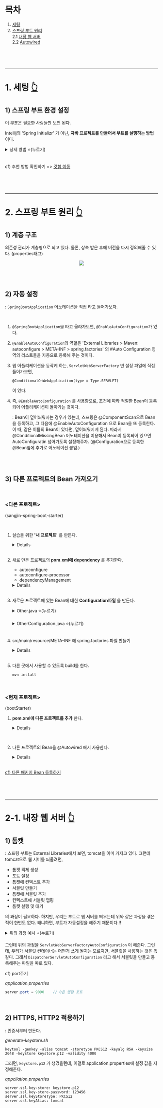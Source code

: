 # 목차

1. [세팅](#1-세팅-)
<br /></t>
2. [스프링 부트 원리](#2-스프링-부트-원리-)
<br /></t>
   2.1 [내장 웹 서버](#2-1-내장-웹-서버-)
<br /></t>
   2.2 [Autowired](#1-2-autowired-)

<br /><br /><br />

--------------------------------------------------------------------------

# 1. 세팅 [👆](#목차)

## 1) 스프링 부트 환경 설정

이 부분은 필요한 사람들만 보면 된다.

Intellij의 'Spring Initializr' 가 아닌, **자바 프로젝트를 만들어서 부트를 실행하는 방법** 이다. 



<details >
    <summary> 상세 방법 ⭐️(누르기)</summary>
<br />

1. **프로젝트 만들기**

    : Maven으로 해도 되고, Gradle로 해도 됩니다. (지금은 Maven 사용 예정)

<div align=center>
   <img src="./assets/1.png" />
</div>

<br />

2. **이름 정하기**

    - Groupid : 패키지명
    - Artifact : 프로젝트 빌드명

<div align=center>
   <img src="./assets/2.png" />
</div>

<br />

3. **pom.xml 설정하기**

    : maven간에는 프로젝트 계층 구조를 만들 수 있다.

    - `<parent>` : 부모 프로젝트를 `spring-boot-parent`로 설정해주는 것이다.
    - `<build>`  : 패키징을 어떻게 할 것인지 설정해주는 것이다.


    *pom.xml*
    ```xml
    <parent>
		<groupId>org.springframework.boot</groupId>
		<artifactId>spring-boot-starter-parent</artifactId>
		<version>2.0.3.RELEASE</version>
	</parent>

    <dependencies>
        <dependency>
            <groupId>org.springframework.boot</groupId>
            <artifactId>spring-boot-starter-web</artifactId>
        </dependency>
    </dependencies>

    <build>
		<plugins>
			<plugin>
				<groupId>org.springframework.boot</groupId>
				<artifactId>spring-boot-maven-plugin</artifactId>
			</plugin>
		</plugins>
	</build>
    ```

    cf) <a href="https://docs.spring.io/spring-boot/docs/2.0.3.RELEASE/reference/htmlsingle/#getting-started-maven-installation" target="_blank"> 참고 </a>

<br />

4. **스프링 부트 실행**

    *Application.java*
    ```java
    package me.sangjin.bootinit;

    import org.springframework.boot.SpringApplication;
    import org.springframework.boot.autoconfigure.SpringBootApplication;

    @SpringBootApplication
    public class Application {
        public static void main(String[] args) {
            SpringApplication.run(Application.class, args);
        }
    }
    ```

    두가지 방법으로 실행할 수 있다.

    방법-1) 우클릭 후, `Run Application.java` 로 실행한다.

    방법-2) 자바 패키지로 실행한다.

        mvn package
        java -jar target/bootStarter-1.0-SNAPSHOT.jar
        
        

    

    <details>
        <summary> cf) `zsh: command not found: mvn` 뜨는 경우 ⭐️(누르기) </summary>
    <br />

    ```shell
    brew install maven
    mvn -version         # 버전확인
    brew info maven      # 위치확인
    ```

    <br />
    </details>

    <br />


    한 가지만 주의할 것은, `SpringbootApplication`은 `java`폴더 바로 밑에 두지 말고, 패키지를 만들어서 두자.
    
    (프로젝트 안에 있는 모든 자바 파일을 컴포넌트 스캔할 필요는 없을 것.)



</details>

<br />

cf) 추천 방법 확인하기 => <a href="https://github.com/osj3474/Spring-Note/tree/main/03-%EC%8A%A4%ED%94%84%EB%A7%81%20%EB%B6%80%ED%8A%B8%20%EA%B0%9C%EB%85%90%EA%B3%BC%20%ED%99%9C%EC%9A%A9/settings">깃헙 이동</a>




<br /><br /><br />

--------------------------------------------------------------------------

# 2. 스프링 부트 원리 [👆](#목차)

## 1) 계층 구조

의존성 관리가 계층형으로 되고 있다. 물론, 상속 받은 후에 버전을 다시 정의해줄 수 있다. (properties태그)

<div align=center>
    <img src="./assets/3.png" /> 
</div>

<br /><br />

## 2) 자동 설정 

: `SpringBootApplication` 어노테이션을 직접 타고 들어가보자.

<br />

1. `@SpringBootApplication`을 타고 올라가보면, `@EnableAutoConfiguration`가 있다.

2. `@EnableAutoConfiguration`의 역할은 'External Libraries > Maven: autoconfigure > META-INF > spring.factories' 의 #Auto Configuration 영역의 리스트들을 자동으로 등록해 주는 것이다.

3. 웹 어플리케이션을 동작케 하는, `ServletWebServerFactory` 빈 설정 파일에 직접 들어가보면,

    ```
    @ConditionalOnWebApplication(type = Type.SERVLET)
    ```

    이 있다.

4. 즉, `@EnableAutoConfiguration` 를 사용함으로, 조건에 따라 적절한 Bean이 등록되어 어플리케이션이 돌아가는 것이다.

    : Bean이 덮어씌워지는 경우가 있는데, 스프링은 @ComponentScan으로 Bean을 등록하고, 그 다음에 @EnableAutoConfiguration 으로 Bean을 또 등록한다. 이 때, 같은 이름의 Bean이 있다면, 덮어씌워지게 된다. 따라서 @ConditionalMissingBean 어노테이션을 이용해서 Bean이 등록되어 있으면 AutoConfiguratin 넘어가도록 설정해주자. (@Configuration으로 등록한 @Bean옆에 추가로 어노테이션 붙임.)

<br /><br />

## 3) 다른 프로젝트의 Bean 가져오기

<br />

### **<다른 프로젝트>** 
(sangjin-spring-boot-starter)

<br />

1. 실습을 위한 **'새 프로젝트'** 를 만든다.

    <details>
        <img src="./assets/4.png" />
    </details>
    <br />

2. 새로 만든 프로젝트의 **pom.xml에 dependency** 를 추가한다.

    - autoconfigure
    - autoconfigure-processor
    - dependencyManagement

    <details>
    <br />

    *pom.xml*
    ```xml
    <dependencies>
        <dependency>
            <groupId>org.springframework.boot</groupId>
            <artifactId>spring-boot-autoconfigure</artifactId> 
        </dependency>
        <dependency>
            <groupId>org.springframework.boot</groupId> 
            <artifactId>spring-boot-autoconfigure-processor</artifactId> 
            <optional>true</optional>
        </dependency>
    </dependencies>

    <dependencyManagement>
        <dependencies>
            <dependency> <groupId>org.springframework.boot</groupId>
                <artifactId>spring-boot-dependencies</artifactId>
                <version>2.0.3.RELEASE</version> 
                <type>pom</type>
                <scope>import</scope>
            </dependency>
        </dependencies>
    </dependencyManagement>
    ```
        
    </details>
    <br />

3. 새로운 프로젝트에 있는 Bean에 대한 **Configuration파일** 을 만든다.

    <details>
        <summary> Other.java ⭐️(누르기) </summary>
    
    ```java
    package me.sangjin;

    public class Other {
        private String name;
        private int age;

        // Getter, Setter
    }
    ```
        
    </details>
    <br />

    <details>
        <summary> OtherConfiguration.java ⭐️(누르기) </summary>


    ```java
    package me.sangjin;

    import org.springframework.context.annotation.Bean;
    import org.springframework.context.annotation.Configuration;

    @Configuration
    public class OtherConfiguration {
        @Bean
        public Other other(){
            Other other = new Other();
            other.setName("Sangjin");
            other.setAge(26);
            return other;
        }
    }
    ```

    </details>
    <br />

4. src/main/resource/META-INF 에 spring.factories 파일 만들기

    <details>

    *spring.factories*
    ```
    org.springframework.boot.autoconfigure.EnableAutoConfiguration=\
      me.sangjin.OtherConfiguration
    ```

    </details>
    <br />

5.  다른 곳에서 사용할 수 있도록 build를 한다.

    ```
    mvn install
    ```

<br />

### **<현재 프로젝트>**
(bootStarter)

1. **pom.xml에 다른 프로젝트를 추가** 한다.

    <details>

    *pom.xml*
    ```xml
    <dependency>
        <groupId>me.sangjin</groupId>
        <artifactId>sangjin-spring-boot-starter</artifactId>
        <version>1.0-SNAPSHOT</version>
    </dependency>
    ```

    </details>
<br />

2. 다른 프로젝트의 Bean을 @Autowired 해서 사용한다.

    <details>

    *OtherRunner.java*
    ```java
    @Component
    public class OtherRunner implements ApplicationRunner {

        @Autowired
        me.sangjin.Other other;

        @Override
        public void run(ApplicationArguments args) throws Exception {
            System.out.println(other);
        }
    }
    ```
    </details>
    <br />

<a href="https://github.com/osj3474/Spring-Note/tree/main/02-%EC%8A%A4%ED%94%84%EB%A7%81%20%ED%94%84%EB%A0%88%EC%9E%84%EC%9B%8C%ED%81%AC%20%ED%95%B5%EC%8B%AC%20%EA%B8%B0%EC%88%A0#2-%EB%8B%A4%EB%A5%B8-%ED%8C%A8%ED%82%A4%EC%A7%80-bean-%EB%93%B1%EB%A1%9D"> cf) 다른 패키지 Bean 등록하기 </a>


<br /><br /><br />

--------------------------------------------------------------------------

# 2-1. 내장 웹 서버 [👆](#목차)

## 1) 톰캣

: 스프링 부트는 External Libraries에서 보면, tomcat을 이미 가지고 있다. 그런데 tomcat으로 웹 서버를 띄울려면, 

- 톰캣 객체 생성
- 포트 설정
- 톰캣에 컨텍스트 추가
- 서블릿 만들기
- 톰캣에 서블릿 추가
- 컨텍스트에 서블릿 맵핑
- 톰캣 실행 및 대기

의 과정이 필요하다. 하지만, 우리는 부트로 웹 서버를 띄우는데 위와 같은 과정을 겪은 적이 한번도 없다. 왜냐하면, 부트가 자동설정을 해주기 때문이다.!!

<details>
    <summary> 위의 과정 예시 ⭐️(누르기) </summary>

    ```java
    @SpringBootApplication
    public class Application {
        public static void main(String[] args) throws LifecycleException {
            Tomcat tomcat = new Tomcat();
            tomcat.setPort(8080);

            Context context =  tomcat.addContext("/", "/");
            HttpServlet servlet = new HttpServlet() {
                @Override
                protected void doGet(HttpServletRequest req, HttpServletResponse resp) throws ServletException, IOException {
                    PrintWriter writer = resp.getWriter();
                    writer.println("<html><head><title>");
                    writer.println("Hello Tomcat");
                    writer.println("</title></head>");
                    writer.println("<body><h1>");
                    writer.println("Hello Tomcat");
                    writer.println("</h1></body></html>");
                }
            };

            String servletName = "HelloServlet  ";
            tomcat.addServlet("/", servletName, servlet);
            context.addServletMappingDecoded("/hello", servletName);

            tomcat.start();
            tomcat.getServer().await();
        }
    }
    ```

</details>

그런데 위의 과정을 `ServletWebServerFactoryAutoConfiguration` 이 해준다. 그런데, 우리가 서블릿 컨테이너는 어떤거 쓰게 될지는 모르지만, 서블릿을 사용하는 것은 똑같다. 그래서 `DispatcherServletAutoConfiguration` 라고 해서 서블릿을 만들고 등록해주는 파일을 따로 있다.

cf) port주기

*application.properties*
```java
server.port = 9090    // 0은 랜덤 포트

```


<br />

## 2) HTTPS, HTTP2 적용하기

: 인증서부터 만든다.

*generate-keystore.sh*
```
keytool -genkey -alias tomcat -storetype PKCS12 -keyalg RSA -keysize 2048 -keystore keystore.p12 -validity 4000
```

그러면, `keystore.p12` 가 생겼을텐데, 이걸로 application.properties에 설정 값을 지정해준다.


*appcliation.properties*
```
server.ssl.key-store: keystore.p12
server.ssl.key-store-password: 123456
server.ssl.keyStoreType: PKCS12
server.ssl.keyAlias: tomcat
```



